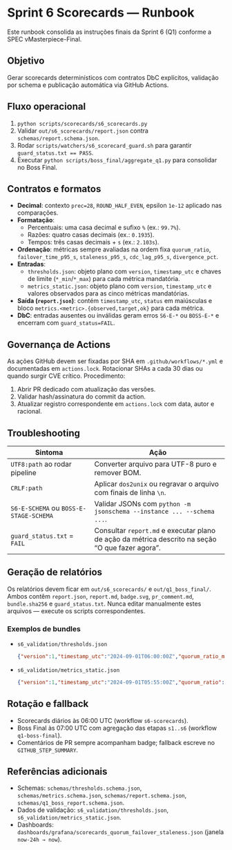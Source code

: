 # Sprint 6 Scorecards — Runbook

Este runbook consolida as instruções finais da Sprint 6 (Q1) conforme a SPEC vMasterpiece-Final.

## Objetivo

Gerar scorecards determinísticos com contratos DbC explícitos, validação por schema e publicação automática via GitHub Actions.

## Fluxo operacional

1. `python scripts/scorecards/s6_scorecards.py`
2. Validar `out/s6_scorecards/report.json` contra `schemas/report.schema.json`.
3. Rodar `scripts/watchers/s6_scorecard_guard.sh` para garantir `guard_status.txt == PASS`.
4. Executar `python scripts/boss_final/aggregate_q1.py` para consolidar no Boss Final.

## Contratos e formatos

- **Decimal**: contexto `prec=28`, `ROUND_HALF_EVEN`, epsilon `1e-12` aplicado nas comparações.
- **Formatação**:
  - Percentuais: uma casa decimal e sufixo `%` (ex.: `99.7%`).
  - Razões: quatro casas decimais (ex.: `0.1935`).
  - Tempos: três casas decimais + `s` (ex.: `2.103s`).
- **Ordenação**: métricas sempre avaliadas na ordem fixa `quorum_ratio`, `failover_time_p95_s`, `staleness_p95_s`, `cdc_lag_p95_s`, `divergence_pct`.
- **Entradas**:
  - `thresholds.json`: objeto plano com `version`, `timestamp_utc` e chaves de limite (`*_min`/`*_max`) para cada métrica mandatória.
  - `metrics_static.json`: objeto plano com `version`, `timestamp_utc` e valores observados para as cinco métricas mandatórias.
- **Saída (`report.json`)**: contém `timestamp_utc`, `status` em maiúsculas e bloco `metrics.<metric>.{observed,target,ok}` para cada métrica.
- **DbC**: entradas ausentes ou inválidas geram erros `S6-E-*` ou `BOSS-E-*` e encerram com `guard_status=FAIL`.

## Governança de Actions

As ações GitHub devem ser fixadas por SHA em `.github/workflows/*.yml` e documentadas em `actions.lock`. Rotacionar SHAs a cada 30 dias ou quando surgir CVE crítico. Procedimento:

1. Abrir PR dedicado com atualização das versões.
2. Validar hash/assinatura do commit da action.
3. Atualizar registro correspondente em `actions.lock` com data, autor e racional.

## Troubleshooting

| Sintoma | Ação |
| --- | --- |
| `UTF8:path` ao rodar pipeline | Converter arquivo para UTF-8 puro e remover BOM. |
| `CRLF:path` | Aplicar `dos2unix` ou regravar o arquivo com finais de linha `\n`. |
| `S6-E-SCHEMA` ou `BOSS-E-STAGE-SCHEMA` | Validar JSONs com `python -m jsonschema --instance ... --schema ...`. |
| `guard_status.txt` = `FAIL` | Consultar `report.md` e executar plano de ação da métrica descrito na seção “O que fazer agora”. |

## Geração de relatórios

Os relatórios devem ficar em `out/s6_scorecards/` e `out/q1_boss_final/`. Ambos contêm `report.json`, `report.md`, `badge.svg`, `pr_comment.md`, `bundle.sha256` e `guard_status.txt`. Nunca editar manualmente estes arquivos — execute os scripts correspondentes.

### Exemplos de bundles

- `s6_validation/thresholds.json`

  ```json
  {"version":1,"timestamp_utc":"2024-09-01T06:00:00Z","quorum_ratio_min":0.6667,"failover_time_p95_s_max":60.0,"staleness_p95_s_max":30.0,"cdc_lag_p95_s_max":120.0,"divergence_pct_max":1.0}
  ```

- `s6_validation/metrics_static.json`

  ```json
  {"version":1,"timestamp_utc":"2024-09-01T05:55:00Z","quorum_ratio":0.92,"failover_time_p95_s":7.8,"staleness_p95_s":12.0,"cdc_lag_p95_s":45.0,"divergence_pct":0.4}
  ```

## Rotação e fallback

- Scorecards diários às 06:00 UTC (workflow `s6-scorecards`).
- Boss Final às 07:00 UTC com agregação das etapas `s1..s6` (workflow `q1-boss-final`).
- Comentários de PR sempre acompanham badge; fallback escreve no `GITHUB_STEP_SUMMARY`.

## Referências adicionais

- Schemas: `schemas/thresholds.schema.json`, `schemas/metrics.schema.json`, `schemas/report.schema.json`, `schemas/q1_boss_report.schema.json`.
- Dados de validação: `s6_validation/thresholds.json`, `s6_validation/metrics_static.json`.
- Dashboards: `dashboards/grafana/scorecards_quorum_failover_staleness.json` (janela `now-24h → now`).


